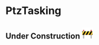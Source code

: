# PtzTasking

## Under Construction <img src="../../assets/construction.png" alt="drawing" width="30"/>
